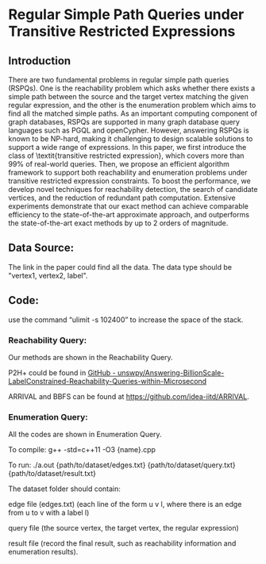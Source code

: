# Regular Simple Path Queries under Transitive Restricted Expressions

## Introduction
There are two fundamental problems in regular simple path queries (RSPQs). One is the reachability problem which asks whether there exists a simple path between the source and the target vertex matching the given regular expression, and the other is the enumeration problem which aims to find all the matched simple paths. As an important computing component of graph databases, RSPQs are supported in many graph database query languages such as PGQL and openCypher. However, answering RSPQs is known to be NP-hard, making it challenging to design scalable solutions to support a wide range of expressions. In this paper, we first introduce the class of \textit{transitive restricted expression}, which covers more than 99\% of real-world queries. Then, we propose an efficient algorithm framework to support both reachability and enumeration problems under transitive restricted expression constraints. To boost the performance, we develop novel techniques for reachability detection, the search of candidate vertices, and the reduction of redundant path computation. Extensive experiments demonstrate that our exact method can achieve comparable efficiency to the state-of-the-art approximate approach, and outperforms the state-of-the-art exact methods by up to 2 orders of magnitude.

## Data Source:

The link in the paper could find all the data. The data type should be "vertex1, vertex2, label".

## Code:

use the command “ulimit -s 102400” to increase the space of the stack.

### Reachability Query:

Our methods are shown in the Reachability Query. 

P2H+ could be found in [GitHub - unswpy/Answering-BillionScale-LabelConstrained-Reachability-Queries-within-Microsecond](https://github.com/unswpy/Answering-BillionScale-LabelConstrained-Reachability-Queries-within-Microsecond)

ARRIVAL and BBFS can be found at https://github.com/idea-iitd/ARRIVAL.

### Enumeration Query:

All the codes are shown in Enumeration Query.

To compile: g++ -std=c++11 -O3 {name}.cpp

To run: ./a.out {path/to/dataset/edges.txt} {path/to/dataset/query.txt} {path/to/dataset/result.txt} 

The dataset folder should contain:

edge file (edges.txt) (each line of the form u v l, where there is an edge from u to v with a label l)

query file (the source vertex, the target vertex, the regular expression) 

result file (record the final result, such as reachability information and enumeration results).



